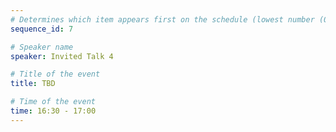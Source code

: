 ```yaml
---
# Determines which item appears first on the schedule (lowest number (0) appears first)
sequence_id: 7

# Speaker name
speaker: Invited Talk 4

# Title of the event
title: TBD

# Time of the event
time: 16:30 - 17:00
---
```

